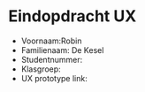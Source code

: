 # Eindopdracht UX

- Voornaam:Robin
- Familienaam: De Kesel
- Studentnummer: 
- Klasgroep: 
- UX prototype link: 
